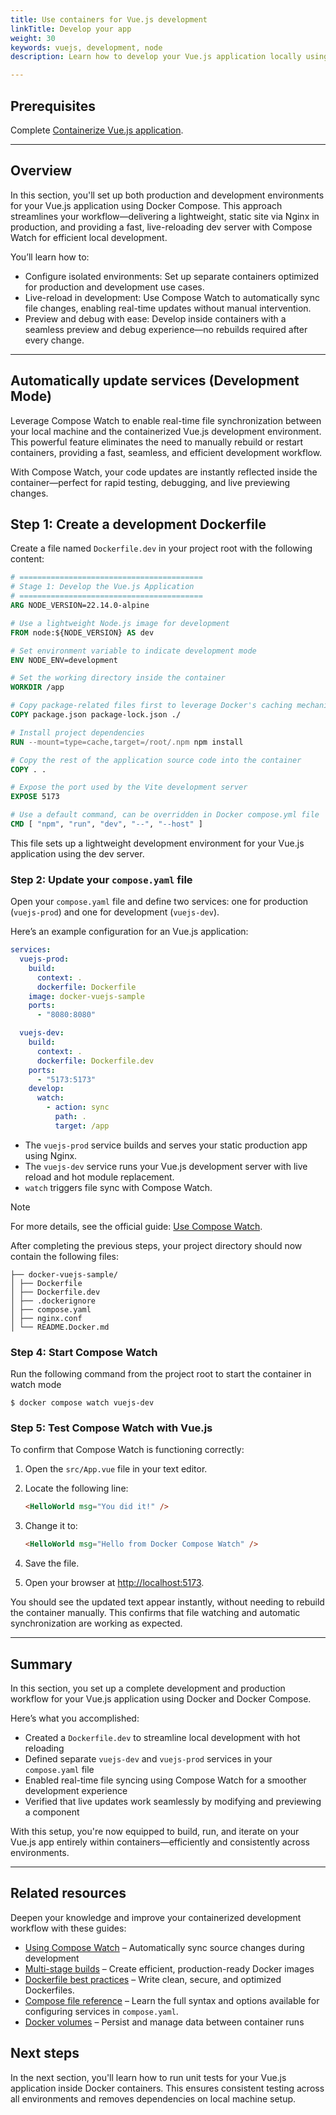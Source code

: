 ```yaml
---
title: Use containers for Vue.js development
linkTitle: Develop your app
weight: 30
keywords: vuejs, development, node
description: Learn how to develop your Vue.js application locally using containers.

---
```


## Prerequisites

Complete [Containerize Vue.js application](containerize.md).

---

## Overview

In this section, you'll set up both production and development environments for your Vue.js application using Docker Compose. This approach streamlines your workflow—delivering a lightweight, static site via Nginx in production, and providing a fast, live-reloading dev server with Compose Watch for efficient local development.

You’ll learn how to:
- Configure isolated environments: Set up separate containers optimized for production and development use cases.
- Live-reload in development: Use Compose Watch to automatically sync file changes, enabling real-time updates without manual intervention.
- Preview and debug with ease: Develop inside containers with a seamless preview and debug experience—no rebuilds required after every change.

---

## Automatically update services (Development Mode)

Leverage Compose Watch to enable real-time file synchronization between your local machine and the containerized Vue.js development environment. This powerful feature eliminates the need to manually rebuild or restart containers, providing a fast, seamless, and efficient development workflow.

With Compose Watch, your code updates are instantly reflected inside the container—perfect for rapid testing, debugging, and live previewing changes.

## Step 1: Create a development Dockerfile

Create a file named `Dockerfile.dev` in your project root with the following content:

```dockerfile
# =========================================
# Stage 1: Develop the Vue.js Application
# =========================================
ARG NODE_VERSION=22.14.0-alpine

# Use a lightweight Node.js image for development
FROM node:${NODE_VERSION} AS dev

# Set environment variable to indicate development mode
ENV NODE_ENV=development

# Set the working directory inside the container
WORKDIR /app

# Copy package-related files first to leverage Docker's caching mechanism
COPY package.json package-lock.json ./

# Install project dependencies
RUN --mount=type=cache,target=/root/.npm npm install

# Copy the rest of the application source code into the container
COPY . .

# Expose the port used by the Vite development server
EXPOSE 5173

# Use a default command, can be overridden in Docker compose.yml file
CMD [ "npm", "run", "dev", "--", "--host" ]
```

This file sets up a lightweight development environment for your Vue.js application using the dev server.

### Step 2: Update your `compose.yaml` file

Open your `compose.yaml` file and define two services: one for production (`vuejs-prod`) and one for development (`vuejs-dev`).

Here’s an example configuration for an Vue.js application:

```yaml
services:
  vuejs-prod:
    build:
      context: .
      dockerfile: Dockerfile
    image: docker-vuejs-sample
    ports:
      - "8080:8080"

  vuejs-dev:
    build:
      context: .
      dockerfile: Dockerfile.dev
    ports:
      - "5173:5173"
    develop:
      watch:
        - action: sync
          path: .
          target: /app
```
- The `vuejs-prod` service builds and serves your static production app using Nginx.
- The `vuejs-dev` service runs your Vue.js development server with live reload and hot module replacement.
- `watch` triggers file sync with Compose Watch.

> [!NOTE]
> For more details, see the official guide: [Use Compose Watch](/manuals/compose/how-tos/file-watch.md).

After completing the previous steps, your project directory should now contain the following files:

```text
├── docker-vuejs-sample/
│ ├── Dockerfile
│ ├── Dockerfile.dev
│ ├── .dockerignore
│ ├── compose.yaml
│ ├── nginx.conf
│ └── README.Docker.md
```

### Step 4: Start Compose Watch

Run the following command from the project root to start the container in watch mode

```console
$ docker compose watch vuejs-dev
```

### Step 5: Test Compose Watch with Vue.js

To confirm that Compose Watch is functioning correctly:

1. Open the `src/App.vue` file in your text editor.

2. Locate the following line:

    ```html
    <HelloWorld msg="You did it!" />
    ```

3. Change it to:

    ```html
    <HelloWorld msg="Hello from Docker Compose Watch" />
    ```

4. Save the file.

5. Open your browser at [http://localhost:5173](http://localhost:5173).

You should see the updated text appear instantly, without needing to rebuild the container manually. This confirms that file watching and automatic synchronization are working as expected.

---

## Summary

In this section, you set up a complete development and production workflow for your Vue.js application using Docker and Docker Compose.

Here’s what you accomplished:
- Created a `Dockerfile.dev` to streamline local development with hot reloading  
- Defined separate `vuejs-dev` and `vuejs-prod` services in your `compose.yaml` file  
- Enabled real-time file syncing using Compose Watch for a smoother development experience  
- Verified that live updates work seamlessly by modifying and previewing a component

With this setup, you're now equipped to build, run, and iterate on your Vue.js app entirely within containers—efficiently and consistently across environments.

---

## Related resources

Deepen your knowledge and improve your containerized development workflow with these guides:

- [Using Compose Watch](/manuals/compose/how-tos/file-watch.md) – Automatically sync source changes during development  
- [Multi-stage builds](/manuals/build/building/multi-stage.md) – Create efficient, production-ready Docker images  
- [Dockerfile best practices](/build/building/best-practices/) – Write clean, secure, and optimized Dockerfiles.
- [Compose file reference](/compose/compose-file/) – Learn the full syntax and options available for configuring services in `compose.yaml`.
- [Docker volumes](/storage/volumes/) – Persist and manage data between container runs  

## Next steps

In the next section, you'll learn how to run unit tests for your Vue.js application inside Docker containers. This ensures consistent testing across all environments and removes dependencies on local machine setup.
